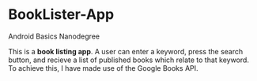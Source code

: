 # BookLister-App
Android Basics Nanodegree

This is a **book listing app**. A user can enter a keyword, press the search button, and recieve a list of published books which relate to that keyword.
To achieve this, I have made use of the Google Books API.
